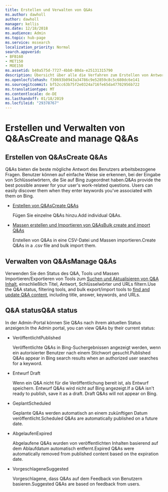 ```yaml
---
title: Erstellen und Verwalten von Q&As
ms.author: dawholl
author: dawholl
manager: kellis
ms.date: 12/18/2018
ms.audience: Admin
ms.topic: hub-page
ms.service: mssearch
localization_priority: Normal
search.appverid:
- BFB160
- MET150
- MOE150
ms.assetid: b40a575d-7727-4bb0-80da-e25131315790
description: Übersicht über alle die Verfahren zum Erstellen von Antworten auf häufig gestellte Fragen im Microsoft Search Admin-portal
ms.openlocfilehash: f30693b0943a34786c9e52859c8c5c680dc6e141
ms.sourcegitcommit: bf52cc63b75f2e0324a716fe65da47702956b722
ms.translationtype: MT
ms.contentlocale: de-DE
ms.lasthandoff: 01/18/2019
ms.locfileid: "29378767"
---
```

# <a name="create-and-manage-qas"></a><span data-ttu-id="a5149-103">Erstellen und Verwalten von Q&As</span><span class="sxs-lookup"><span data-stu-id="a5149-103">Create and manage Q&As</span></span>

## <a name="create-qas"></a><span data-ttu-id="a5149-104">Erstellen von Q&As</span><span class="sxs-lookup"><span data-stu-id="a5149-104">Create Q&As</span></span>

<span data-ttu-id="a5149-p101">Q&As bieten die beste mögliche Antwort des Benutzers arbeitsbezogene Fragen. Benutzer können auf einfache Weise sie erkennen, bei der Eingabe von Schlüsselwörtern, die Sie auf Bing zugeordnet haben.</span><span class="sxs-lookup"><span data-stu-id="a5149-p101">Q&As provide the best possible answer for your user's work-related questions. Users can easily discover them when they enter keywords you've associated with them on Bing.</span></span>
  
- [<span data-ttu-id="a5149-107">Erstellen von Q&As</span><span class="sxs-lookup"><span data-stu-id="a5149-107">Create Q&As</span></span>](create-qas.md)
    
    <span data-ttu-id="a5149-108">Fügen Sie einzelne Q&As hinzu.</span><span class="sxs-lookup"><span data-stu-id="a5149-108">Add individual Q&As.</span></span>
    
- [<span data-ttu-id="a5149-109">Massen erstellen und Importieren von Q&As</span><span class="sxs-lookup"><span data-stu-id="a5149-109">Bulk create and import Q&As</span></span>](bulk-create-qas.md)
    
    <span data-ttu-id="a5149-110">Erstellen von Q&As in eine CSV-Datei und Massen importieren.</span><span class="sxs-lookup"><span data-stu-id="a5149-110">Create Q&As in a .csv file and bulk import them.</span></span>
    
## <a name="manage-qas"></a><span data-ttu-id="a5149-111">Verwalten von Q&As</span><span class="sxs-lookup"><span data-stu-id="a5149-111">Manage Q&As</span></span>

<span data-ttu-id="a5149-112">Verwenden Sie den Status des Q&A, Tools und Massen Importieren/Exportieren von Tools zum [Suchen und Aktualisieren von Q&A Inhalt](manage-qas.md), einschließlich Titel, Antwort, Schlüsselwörter und URLs filtern.</span><span class="sxs-lookup"><span data-stu-id="a5149-112">Use the Q&A status, filtering tools, and bulk export/import tools to [find and update Q&A content](manage-qas.md), including title, answer, keywords, and URLs.</span></span>
  
## <a name="qa-status"></a><span data-ttu-id="a5149-113">Q&A status</span><span class="sxs-lookup"><span data-stu-id="a5149-113">Q&A status</span></span>

<span data-ttu-id="a5149-114">In der Admin-Portal können Sie Q&As nach ihrem aktuellen Status anzeigen:</span><span class="sxs-lookup"><span data-stu-id="a5149-114">In the Admin portal, you can view Q&As by their current status:</span></span>
  
- <span data-ttu-id="a5149-115">Veröffentlicht</span><span class="sxs-lookup"><span data-stu-id="a5149-115">Published</span></span>
    
    <span data-ttu-id="a5149-116">Veröffentlichte Q&As in Bing-Suchergebnissen angezeigt werden, wenn ein autorisierter Benutzer nach einem Stichwort gesucht.</span><span class="sxs-lookup"><span data-stu-id="a5149-116">Published Q&As appear in Bing search results when an authorized user searches for a keyword.</span></span>
    
- <span data-ttu-id="a5149-117">Entwurf </span><span class="sxs-lookup"><span data-stu-id="a5149-117">Draft</span></span>
    
    <span data-ttu-id="a5149-p102">Wenn ein Q&A nicht für die Veröffentlichung bereit ist, als Entwurf speichern. Entwurf Q&As wird nicht auf Bing angezeigt.</span><span class="sxs-lookup"><span data-stu-id="a5149-p102">If a Q&A isn't ready to publish, save it as a draft. Draft Q&As will not appear on Bing.</span></span>
    
- <span data-ttu-id="a5149-120">Geplant</span><span class="sxs-lookup"><span data-stu-id="a5149-120">Scheduled</span></span>
    
    <span data-ttu-id="a5149-121">Geplante Q&As werden automatisch an einem zukünftigen Datum veröffentlicht.</span><span class="sxs-lookup"><span data-stu-id="a5149-121">Scheduled Q&As are automatically published on a future date.</span></span>
    
- <span data-ttu-id="a5149-122">Abgelaufen</span><span class="sxs-lookup"><span data-stu-id="a5149-122">Expired</span></span>
    
    <span data-ttu-id="a5149-123">Abgelaufene Q&As wurden von veröffentlichten Inhalten basierend auf dem Ablaufdatum automatisch entfernt.</span><span class="sxs-lookup"><span data-stu-id="a5149-123">Expired Q&As were automatically removed from published content based on the expiration date.</span></span>
    
- <span data-ttu-id="a5149-124">Vorgeschlagene</span><span class="sxs-lookup"><span data-stu-id="a5149-124">Suggested</span></span>
    
    <span data-ttu-id="a5149-125">Vorgeschlagene, dass Q&As auf dem Feedback von Benutzern basieren.</span><span class="sxs-lookup"><span data-stu-id="a5149-125">Suggested Q&As are based on feedback from users.</span></span>

  

